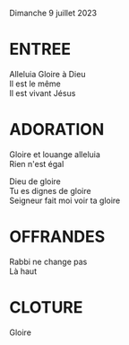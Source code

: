 Dimanche 9 juillet 2023    
  
# ENTREE  
   
Alleluia Gloire à Dieu  
Il est le même  
Il est vivant Jésus  
  
# ADORATION  
   
Gloire et louange alleluia  
Rien n'est égal  
  
Dieu de gloire  
Tu es dignes de gloire  
Seigneur fait moi voir ta gloire  
  
# OFFRANDES  
Rabbi ne change pas  
Là haut  
  
# CLOTURE  
Gloire  
  
